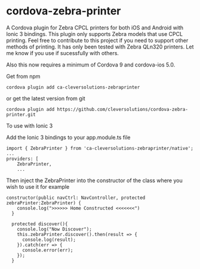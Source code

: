 # cordova-zebra-printer
A Cordova plugin for Zebra CPCL printers for both iOS and Android with Ionic 3 bindings. This plugin only supports Zebra models that use CPCL printing. Feel free to contribute to this project if you need to support other methods of printing. It has only been tested with Zebra QLn320 printers. Let me know if you use if sucessfully with others.

Also this now requires a minimum of Cordova 9 and cordova-ios 5.0.

Get from npm
```
cordova plugin add ca-cleversolutions-zebraprinter
```
or get the latest version from git
```
cordova plugin add https://github.com/cleversolutions/cordova-zebra-printer.git
```

To use with Ionic 3

Add the Ionic 3 bindings to your app.module.ts file
```
import { ZebraPrinter } from 'ca-cleversolutions-zebraprinter/native';
...
providers: [
    ZebraPrinter,
    ...
```

Then inject the ZebraPrinter into the constructor of the class where you wish to use it
for example
```
constructor(public navCtrl: NavController, protected zebraPrinter:ZebraPrinter) {
    console.log(">>>>>> Home Constructed <<<<<<<")
  }

  protected discover(){
    console.log("Now Discover");
    this.zebraPrinter.discover().then(result => {
      console.log(result);
    }).catch(err => {
      console.error(err);
    });
  }
```